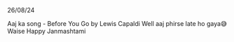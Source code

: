 26/08/24

Aaj ka song - Before You Go by Lewis Capaldi
Well aaj phirse late ho gaya😅
Waise Happy Janmashtami
